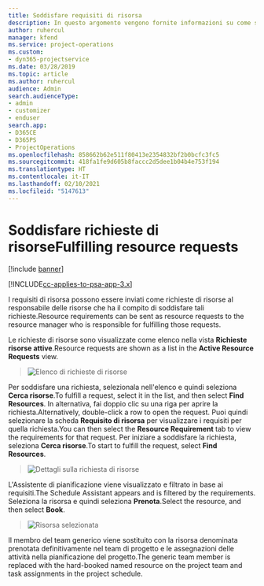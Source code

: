 ```yaml
---
title: Soddisfare requisiti di risorsa
description: In questo argomento vengono fornite informazioni su come soddisfare requisiti di risorsa.
author: ruhercul
manager: kfend
ms.service: project-operations
ms.custom:
- dyn365-projectservice
ms.date: 03/28/2019
ms.topic: article
ms.author: ruhercul
audience: Admin
search.audienceType:
- admin
- customizer
- enduser
search.app:
- D365CE
- D365PS
- ProjectOperations
ms.openlocfilehash: 858662b62e511f80413e2354832bf2b0bcfc3fc5
ms.sourcegitcommit: 418fa1fe9d605b8faccc2d5dee1b04b4e753f194
ms.translationtype: HT
ms.contentlocale: it-IT
ms.lasthandoff: 02/10/2021
ms.locfileid: "5147613"
---
```

# <a name="fulfilling-resource-requests"></a><span data-ttu-id="4002c-103">Soddisfare richieste di risorse</span><span class="sxs-lookup"><span data-stu-id="4002c-103">Fulfilling resource requests</span></span>

[!include [banner](../includes/psa-now-project-operations.md)]

[!INCLUDE[cc-applies-to-psa-app-3.x](../includes/cc-applies-to-psa-app-3x.md)]

<span data-ttu-id="4002c-104">I requisiti di risorsa possono essere inviati come richieste di risorse al responsabile delle risorse che ha il compito di soddisfare tali richieste.</span><span class="sxs-lookup"><span data-stu-id="4002c-104">Resource requirements can be sent as resource requests to the resource manager who is responsible for fulfilling those requests.</span></span>

<span data-ttu-id="4002c-105">Le richieste di risorse sono visualizzate come elenco nella vista **Richieste risorse attive**.</span><span class="sxs-lookup"><span data-stu-id="4002c-105">Resource requests are shown as a list in the **Active Resource Requests** view.</span></span>

> ![Elenco di richieste di risorse](media/Resource-Management-image59.png)

<span data-ttu-id="4002c-107">Per soddisfare una richiesta, selezionala nell'elenco e quindi seleziona **Cerca risorse**.</span><span class="sxs-lookup"><span data-stu-id="4002c-107">To fulfill a request, select it in the list, and then select **Find Resources**.</span></span> <span data-ttu-id="4002c-108">In alternativa, fai doppio clic su una riga per aprire la richiesta.</span><span class="sxs-lookup"><span data-stu-id="4002c-108">Alternatively, double-click a row to open the request.</span></span> <span data-ttu-id="4002c-109">Puoi quindi selezionare la scheda **Requisito di risorsa** per visualizzare i requisiti per quella richiesta.</span><span class="sxs-lookup"><span data-stu-id="4002c-109">You can then select the **Resource Requirement** tab to view the requirements for that request.</span></span> <span data-ttu-id="4002c-110">Per iniziare a soddisfare la richiesta, seleziona **Cerca risorse**.</span><span class="sxs-lookup"><span data-stu-id="4002c-110">To start to fulfill the request, select **Find Resources**.</span></span>

> ![Dettagli sulla richiesta di risorse](media/Resource-Management-image60.png)

<span data-ttu-id="4002c-112">L'Assistente di pianificazione viene visualizzato e filtrato in base ai requisiti.</span><span class="sxs-lookup"><span data-stu-id="4002c-112">The Schedule Assistant appears and is filtered by the requirements.</span></span> <span data-ttu-id="4002c-113">Seleziona la risorsa e quindi seleziona **Prenota**.</span><span class="sxs-lookup"><span data-stu-id="4002c-113">Select the resource, and then select **Book**.</span></span>

> ![Risorsa selezionata](media/Resource-Management-image61.png)

<span data-ttu-id="4002c-115">Il membro del team generico viene sostituito con la risorsa denominata prenotata definitivamente nel team di progetto e le assegnazioni delle attività nella pianificazione del progetto.</span><span class="sxs-lookup"><span data-stu-id="4002c-115">The generic team member is replaced with the hard-booked named resource on the project team and task assignments in the project schedule.</span></span>
